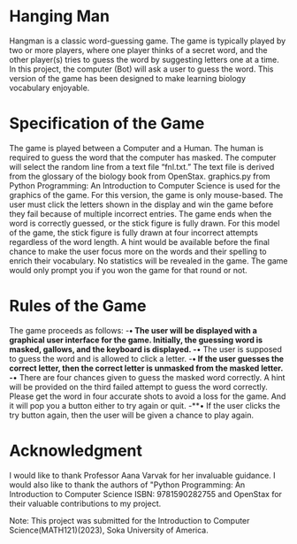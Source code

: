 # Hanging Man

Hangman is a classic word-guessing game. The game is typically played by two or more players, where one player thinks of a secret word, and the other player(s) tries to guess the word by suggesting letters one at a time. In this project, the computer (Bot) will ask a user to guess the word. This version of the game has been designed to make learning biology vocabulary enjoyable.

# Specification of the Game
The game is played between a Computer and a Human. The human is required to guess the word that the computer has masked. The computer will select the random line from a text file “fnl.txt.” The text file is derived from the glossary of the biology book from OpenStax. graphics.py from Python Programming: An Introduction to Computer
Science is used for the graphics of the game.
For this version, the game is only mouse-based. The user must click the letters shown in the display and win the game before they fail because of multiple incorrect entries.
The game ends when the word is correctly guessed, or the stick figure is fully drawn. For this model of the game, the stick figure is fully drawn at four incorrect attempts regardless of the word length.
A hint would be available before the final chance to make the user focus more on the words and their spelling to enrich their vocabulary.
No statistics will be revealed in the game. The game would only prompt you if you won the game for that round or not.

# Rules of the Game
The game proceeds as follows:
-**• The user will be displayed with a graphical user interface for the game. Initially, the
guessing word is masked, gallows, and the keyboard is displayed.
-**• The user is supposed to guess the word and is allowed to click a letter.
-**• If the user guesses the correct letter, then the correct letter is unmasked from the masked
letter.
-**• There are four chances given to guess the masked word correctly. A hint will be provided
on the third failed attempt to guess the word correctly. Please get the word in four accurate shots to avoid a loss for the game. And it will pop you a button either to try again or quit.
-**• If the user clicks the try button again, then the user will be given a chance to play again.


# Acknowledgment
I would like to thank Professor Aana Varvak for her invaluable guidance. I would also like to thank the authors of "Python Programming: An Introduction to Computer
Science ISBN: 9781590282755 and OpenStax for their valuable contributions to my project.

Note: This project was submitted for the Introduction to Computer Science(MATH121)(2023), Soka University of America.
